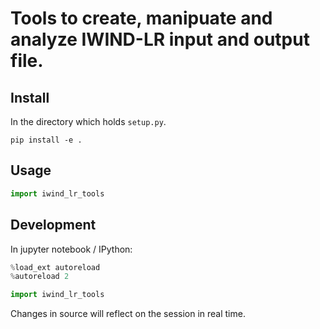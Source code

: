 
# Tools to create, manipuate and analyze IWIND-LR input and output file.

## Install

In the directory which holds `setup.py`.

```shell
pip install -e .
```

## Usage

```python
import iwind_lr_tools
```

## Development

In jupyter notebook / IPython:

```python
%load_ext autoreload
%autoreload 2

import iwind_lr_tools
```

Changes in source will reflect on the session in real time.
